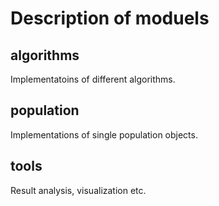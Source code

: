 # Description of moduels

## algorithms
Implementatoins of different algorithms.

## population
Implementations of single population objects.

## tools
Result analysis, visualization etc.
